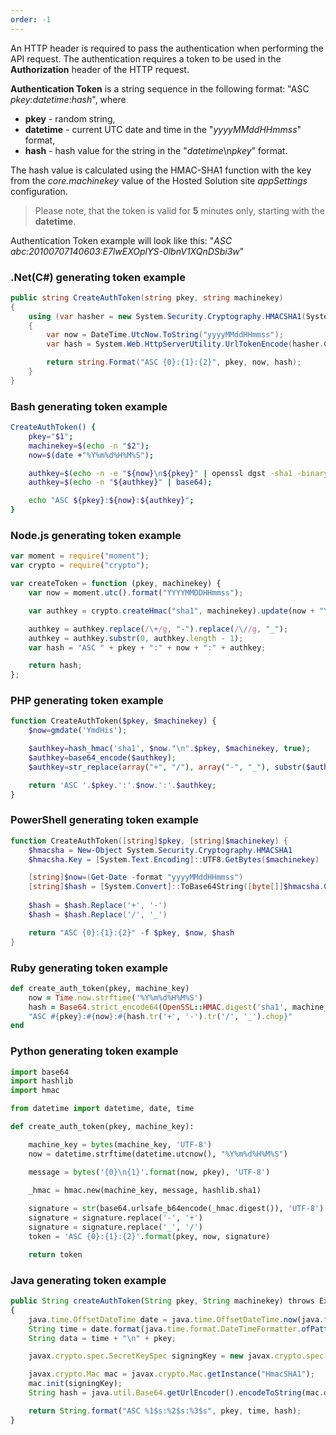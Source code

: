 ```yaml
---
order: -1
---
```


An HTTP header is required to pass the authentication when performing the API request. The authentication requires a token to be used in the **Authorization** header of the HTTP request.

**Authentication Token** is a string sequence in the following format: "ASC *pkey*:*datetime*:*hash*", where

* **pkey** - random string,
* **datetime** - current UTC date and time in the "*yyyyMMddHHmmss*" format,
* **hash** - hash value for the string in the "*datetime*\n*pkey*" format.

The hash value is calculated using the HMAC-SHA1 function with the key from the *core.machinekey* value of the Hosted Solution site *appSettings* configuration.

> Please note, that the token is valid for **5** minutes only, starting with the **datetime**.

Authentication Token example will look like this: "*ASC abc:20100707140603:E7lwEXOplYS-0lbnV1XQnDSbi3w*"

### .Net(C#) generating token example

``` csharp
public string CreateAuthToken(string pkey, string machinekey)
{
    using (var hasher = new System.Security.Cryptography.HMACSHA1(System.Text.Encoding.UTF8.GetBytes(machinekey)))
    {
        var now = DateTime.UtcNow.ToString("yyyyMMddHHmmss");
        var hash = System.Web.HttpServerUtility.UrlTokenEncode(hasher.ComputeHash(System.Text.Encoding.UTF8.GetBytes(string.Join("\n", now, pkey))));

        return string.Format("ASC {0}:{1}:{2}", pkey, now, hash);
    }
}
```

### Bash generating token example

``` bash
CreateAuthToken() {
    pkey="$1";
    machinekey=$(echo -n "$2");
    now=$(date +"%Y%m%d%H%M%S");

    authkey=$(echo -n -e "${now}\n${pkey}" | openssl dgst -sha1 -binary -mac HMAC -macopt key:$machinekey | sed -e 's/^.* //');
    authkey=$(echo -n "${authkey}" | base64);

    echo "ASC ${pkey}:${now}:${authkey}";
}
```

### Node.js generating token example

``` javascript
var moment = require("moment");
var crypto = require("crypto");

var createToken = function (pkey, machinekey) {
    var now = moment.utc().format("YYYYMMDDHHmmss");

    var authkey = crypto.createHmac("sha1", machinekey).update(now + "\n" + pkey).digest("base64");

    authkey = authkey.replace(/\+/g, "-").replace(/\//g, "_");
    authkey = authkey.substr(0, authkey.length - 1);
    var hash = "ASC " + pkey + ":" + now + ":" + authkey;

    return hash;
};
```

### PHP generating token example

``` php
function CreateAuthToken($pkey, $machinekey) {
    $now=gmdate('YmdHis');

    $authkey=hash_hmac('sha1', $now."\n".$pkey, $machinekey, true);
    $authkey=base64_encode($authkey);
    $authkey=str_replace(array("+", "/"), array("-", "_"), substr($authkey, 0, -1)).'1';

    return 'ASC '.$pkey.':'.$now.':'.$authkey;
}
```

### PowerShell generating token example

``` powershell
function CreateAuthToken([string]$pkey, [string]$machinekey) {
    $hmacsha = New-Object System.Security.Cryptography.HMACSHA1
    $hmacsha.Key = [System.Text.Encoding]::UTF8.GetBytes($machinekey)

    [string]$now=(Get-Date -format "yyyyMMddHHmmss")
    [string]$hash = [System.Convert]::ToBase64String([byte[]]$hmacsha.ComputeHash([System.Text.Encoding]::UTF8.GetBytes($now + "`n" + $pkey)))
   
    $hash = $hash.Replace('+', '-')
    $hash = $hash.Replace('/', '_')

    return "ASC {0}:{1}:{2}" -f $pkey, $now, $hash
}
```

### Ruby generating token example

``` ruby
def create_auth_token(pkey, machine_key)
    now = Time.now.strftime('%Y%m%d%H%M%S')
    hash = Base64.strict_encode64(OpenSSL::HMAC.digest('sha1', machine_key, [now, pkey].join("\n")))
    "ASC #{pkey}:#{now}:#{hash.tr('+', '-').tr('/', '_').chop}"
end
```

### Python generating token example

``` python
import base64
import hashlib
import hmac

from datetime import datetime, date, time

def create_auth_token(pkey, machine_key):

    machine_key = bytes(machine_key, 'UTF-8')
    now = datetime.strftime(datetime.utcnow(), "%Y%m%d%H%M%S")

    message = bytes('{0}\n{1}'.format(now, pkey), 'UTF-8')

    _hmac = hmac.new(machine_key, message, hashlib.sha1)
        
    signature = str(base64.urlsafe_b64encode(_hmac.digest()), 'UTF-8')
    signature = signature.replace('-', '+')
    signature = signature.replace('_', '/')
    token = 'ASC {0}:{1}:{2}'.format(pkey, now, signature)

    return token
```

### Java generating token example

``` javascript
public String createAuthToken(String pkey, String machinekey) throws Exception
{
    java.time.OffsetDateTime date = java.time.OffsetDateTime.now(java.time.ZoneOffset.UTC);
    String time = date.format(java.time.format.DateTimeFormatter.ofPattern("YYYYMMddHHmmss"));
    String data = time + "\n" + pkey;

    javax.crypto.spec.SecretKeySpec signingKey = new javax.crypto.spec.SecretKeySpec(machinekey.getBytes(), "HmacSHA1");

    javax.crypto.Mac mac = javax.crypto.Mac.getInstance("HmacSHA1");
    mac.init(signingKey);
    String hash = java.util.Base64.getUrlEncoder().encodeToString(mac.doFinal(data.getBytes()));

    return String.format("ASC %1$s:%2$s:%3$s", pkey, time, hash);
}
```
